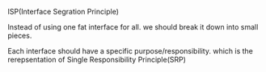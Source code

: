 ISP(Interface Segration Principle)

Instead of using one fat interface for all. we should break it down into small pieces. 

Each interface should have a specific purpose/responsibility. which is the rerepsentation of Single Responsibility Principle(SRP)

